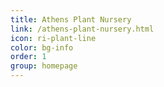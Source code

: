 ```yaml
---
title: Athens Plant Nursery
link: /athens-plant-nursery.html
icon: ri-plant-line
color: bg-info
order: 1
group: homepage
---
```

